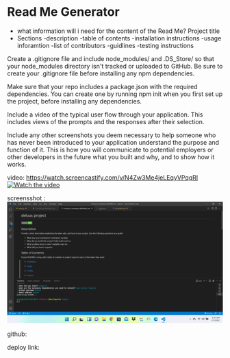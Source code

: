 # Read Me Generator

- what information will i need for the content of the Read Me?
Project title
- Sections
  -description
  -table of contents
  -installation instructions
  -usage inforamtion
  -list of contributors
  -guidlines 
  -testing instructions


Create a .gitignore file and include node_modules/ and .DS_Store/ so that your node_modules directory isn't tracked or uploaded to GitHub. Be sure to create your .gitignore file before installing any npm dependencies.


Make sure that your repo includes a package.json with the required dependencies. You can create one by running npm init when you first set up the project, before installing any dependencies.


Include a video of the typical user flow through your application. This includes views of the prompts and the responses after their selection.


Include any other screenshots you deem necessary to help someone who has never been introduced to your application understand the purpose and function of it. This is how you will communicate to potential employers or other developers in the future what you built and why, and to show how it works.

video:
 https://watch.screencastify.com/v/N4Zw3Me4jeLEqyVPqqRI
 [![Watch the video](https://i.imgur.com/vKb2F1B.png)](https://youtu.be/vt5fpE0bzSY)


screensshot :
![](./images/HW9.png)



github:


deploy link:
